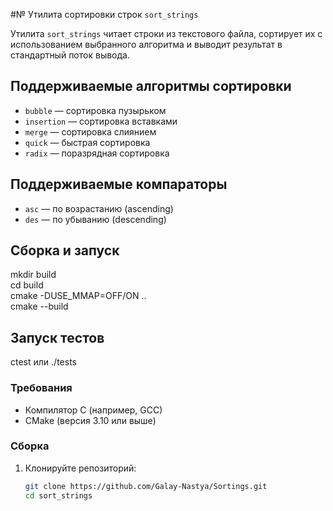 #№ Утилита сортировки строк `sort_strings`

Утилита `sort_strings` читает строки из текстового файла, сортирует их с использованием выбранного алгоритма и выводит результат в стандартный поток вывода.

## Поддерживаемые алгоритмы сортировки
- `bubble` — сортировка пузырьком
- `insertion` — сортировка вставками
- `merge` — сортировка слиянием
- `quick` — быстрая сортировка
- `radix` — поразрядная сортировка

## Поддерживаемые компараторы
- `asc` — по возрастанию (ascending)
- `des` — по убыванию (descending)

## Сборка и запуск
mkdir build  
cd build  
cmake -DUSE_MMAP=OFF/ON ..  
cmake --build  

## Запуск тестов
ctest
или
./tests
### Требования
- Компилятор C (например, GCC)
- CMake (версия 3.10 или выше)

### Сборка
1. Клонируйте репозиторий:
   ```bash
   git clone https://github.com/Galay-Nastya/Sortings.git
   cd sort_strings

